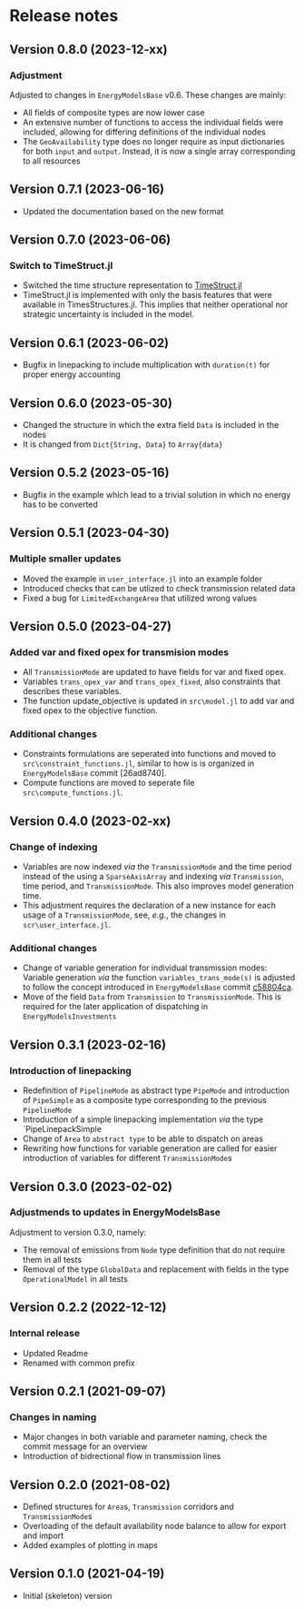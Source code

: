 Release notes
=============
Version 0.8.0 (2023-12-xx)
--------------------------
### Adjustment
Adjusted to changes in `EnergyModelsBase` v0.6.
These changes are mainly:
 * All fields of composite types are now lower case
 * An extensive number of functions to access the individual fields were included, allowing for differing definitions of the individual nodes
 * The `GeoAvailability` type does no longer require as input dictionaries for both `input` and `output`. Instead, it is now a single array corresponding to all resources

Version 0.7.1 (2023-06-16)
--------------------------
 * Updated the documentation based on the new format

Version 0.7.0 (2023-06-06)
--------------------------
### Switch to TimeStruct.jl
 * Switched the time structure representation to [TimeStruct.jl](https://gitlab.sintef.no/julia-one-sintef/timestruct.jl)
 * TimeStruct.jl is implemented with only the basis features that were available in TimesStructures.jl. This implies that neither operational nor strategic uncertainty is included in the model.

Version 0.6.1 (2023-06-02)
--------------------------
 * Bugfix in linepacking to include multiplication with `duration(t)` for proper energy accounting

Version 0.6.0 (2023-05-30)
--------------------------
 * Changed the structure in which the extra field `Data` is included in the nodes
 * It is changed from `Dict{String, Data}` to `Array{data}`

Version 0.5.2 (2023-05-16)
--------------------------
* Bugfix in the example which lead to a trivial solution in which no energy has to be converted

Version 0.5.1 (2023-04-30)
--------------------------
### Multiple smaller updates
* Moved the example in `user_interface.jl` into an example folder
* Introduced checks that can be utlized to check transmission related data
* Fixed a bug for `LimitedExchangeArea` that utilized wrong values

Version 0.5.0 (2023-04-27)
--------------------------
### Added var and fixed opex for transmision modes
* All `TransmissionMode` are updated to have fields for var and fixed opex.
* Variables `trans_opex_var` and `trans_opex_fixed`, also constraints that describes these variables.
* The function update_objective is updated in `src\model.jl` to add var and fixed opex to the objective function.
### Additional changes
* Constraints formulations are seperated into functions and moved to `src\constraint_functions.jl`, similar to how is is organized in `EnergyModelsBase` commit [26ad8740].
* Compute functions are moved to seperate file `src\compute_functions.jl`.

Version 0.4.0 (2023-02-xx)
--------------------------
### Change of indexing
* Variables are now indexed _via_ the `TransmissionMode` and the time period instead of the using a `SparseAxisArray` and indexing _via_ `Transmission`, time period, and `TransmissionMode`. This also improves model generation time.
* This adjustment requires the declaration of a new instance for each usage of a `TransmissionMode`, see, _e.g._, the changes in `scr\user_interface.jl`.
### Additional changes
* Change of variable generation for individual transmission modes: Variable generation _via_ the function `variables_trans_mode(s)` is adjusted to follow the concept introduced in `EnergyModelsBase`  commit [c58804ca](https://gitlab.sintef.no/clean_export/energymodelsbase.jl/-/commit/c58804cae6415f9a3da05f2d43cfbf5c78525c91).
* Move of the field `Data` from `Transmission` to `TransmissionMode`. This is required for the later application of dispatching in `EnergyModelsInvestments`

Version 0.3.1 (2023-02-16)
--------------------------
### Introduction of linepacking
* Redefinition of `PipelineMode` as abstract type `PipeMode` and introduction of `PipeSimple` as a composite type corresponding to the previous `PipelineMode`
* Introduction of a simple linepacking implementation _via_ the type `PipeLinepackSimple
* Change of `Area` to `abstract type` to be able to dispatch on areas
* Rewriting how functions for variable generation are called for easier introduction of variables for different `TransmissionMode`s

Version 0.3.0 (2023-02-02)
--------------------------
### Adjustmends to updates in EnergyModelsBase
Adjustment to version 0.3.0, namely:
* The removal of emissions from `Node` type definition that do not require them in all tests
* Removal of the type `GlobalData` and replacement with fields in the type `OperationalModel` in all tests

Version 0.2.2 (2022-12-12)
--------------------------
### Internal release
* Updated Readme
* Renamed with common prefix

Version 0.2.1 (2021-09-07)
--------------------------
### Changes in naming
* Major changes in both variable and parameter naming, check the commit message for an overview
* Introduction of bidrectional flow in transmission lines

Version 0.2.0 (2021-08-02)
--------------------------
* Defined structures for `Area`s, `Transmission` corridors and `TransmissionMode`s
* Overloading of the default availability node balance to allow for export and import
* Added examples of plotting in maps

Version 0.1.0 (2021-04-19)
--------------------------
* Initial (skeleton) version